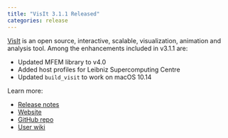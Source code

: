 ```yaml
---
title: "VisIt 3.1.1 Released"
categories: release
---
```


[VisIt](https://github.com/visit-dav) is an open source, interactive, scalable, visualization, animation and analysis tool. Among the enhancements included in v3.1.1 are:
- Updated MFEM library to v4.0
- Added host profiles for Leibniz Supercomputing Centre
- Updated `build_visit` to work on macOS 10.14

Learn more:
- [Release notes](https://wci.llnl.gov/simulation/computer-codes/visit/releases/release-notes-3.1.1)
- [Website](https://visit.llnl.gov/)
- [GitHub repo](https://github.com/visit-dav)
- [User wiki](https://www.visitusers.org/index.php?title=Main_Page)
